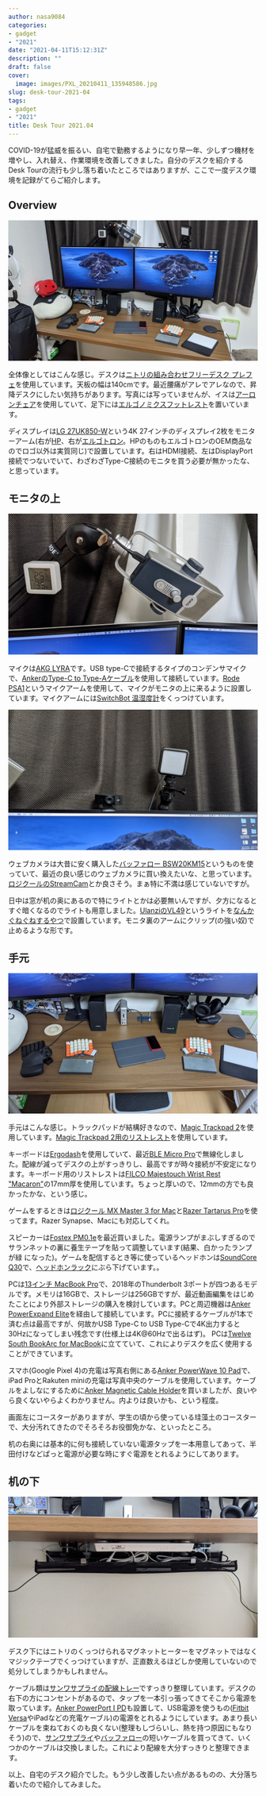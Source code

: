 ```yaml
---
author: nasa9084
categories:
- gadget
- "2021"
date: "2021-04-11T15:12:31Z"
description: ""
draft: false
cover:
  image: images/PXL_20210411_135948586.jpg
slug: desk-tour-2021-04
tags:
- gadget
- "2021"
title: Desk Tour 2021.04
---
```



COVID-19が猛威を振るい、自宅で勤務するようになり早一年、少しずつ機材を増やし、入れ替え、作業環境を改善してきました。自分のデスクを紹介するDesk Tourの流行も少し落ち着いたところではありますが、ここで一度デスク環境を記録がてらご紹介します。

## Overview

![](images/PXL_20210411_135744662.jpg)

全体像としてはこんな感じ。デスクは[ニトリの組み合わせフリーデスク プレフェ](https://www.nitori-net.jp/ec/feature/combineablefreedeskprefee/)を使用しています。天板の幅は140cmです。最近腰痛がアレでアレなので、昇降デスクにしたい気持ちがあります。写真には写っていませんが、イスは[アーロンチェア](https://www.hermanmiller.com/ja_jp/products/seating/office-chairs/aeron-chairs/product-details/)を使用していて、足下には[エルゴノミクスフットレスト](https://amzn.to/3t8DcRb)を置いています。

ディスプレイは[LG 27UK850-W](https://amzn.to/3dX3X4m)という4K 27インチのディスプレイ2枚をモニターアーム(右が[HP](https://amzn.to/3d5IV4C)、右が[エルゴトロン](https://amzn.to/3dX46Vs)。HPのものもエルゴトロンのOEM商品なのでロゴ以外は実質同じ)で設置しています。右はHDMI接続、左はDisplayPort接続でつないでいて、わざわざType-C接続のモニタを買う必要が無かったな、と思っています。

## モニタの上

![](images/PXL_20210411_135852385.jpg)

マイクは[AKG LYRA](https://amzn.to/3wNL7VZ)です。USB type-Cで接続するタイプのコンデンサマイクで、[AnkerのType-C to Type-Aケーブル](https://amzn.to/3dRjiUl)を使用して接続しています。[Rode PSA1](https://amzn.to/3uEoLEE)というマイクアームを使用して、マイクがモニタの上に来るように設置しています。マイクアームには[SwitchBot 温湿度計](https://amzn.to/326Qh1w)をくっつけています。

![](images/PXL_20210411_142249465.jpg)

ウェブカメラは大昔に安く購入した[バッファロー BSW20KM15](https://www.buffalo.jp/product/detail/bsw20km15bk.html)というものを使っていて、最近の良い感じのウェブカメラに買い換えたいな、と思っています。[ロジクールのStreamCam](https://amzn.to/2QjIPNW)とか良さそう。まぁ特に不満は感じていないですが。

日中は窓が机の奥にあるので特にライトとかは必要無いんですが、夕方になるとすぐ暗くなるのでライトも用意しました。[UlanziのVL49](https://amzn.to/2PSGIAF)というライトを[なんかぐねぐねするやつ](https://amzn.to/3dO1b1u)で設置しています。モニタ裏のアームにクリップ(の強い奴)で止めるような形です。

## 手元

![](images/PXL_20210411_135837318.jpg)

手元はこんな感じ。トラックパッドが結構好きなので、[Magic Trackpad 2](https://www.apple.com/jp/shop/product/MJ2R2J/A/magic-trackpad-2-%E3%82%B7%E3%83%AB%E3%83%90%E3%83%BC)を使用しています。[Magic Trackpad 2用のリストレスト](https://amzn.to/3wLS4qC)を使用しています。

キーボードは[Ergodash](https://shop.yushakobo.jp/products/ergodash)を使用していて、最近[BLE Micro Pro](https://shop.yushakobo.jp/products/ble-micro-pro)で無線化しました。配線が減ってデスクの上がすっきりし、最高ですが時々接続が不安定になります。キーボード用のリストレストは[FILCO Majestouch Wrist Rest "Macaron"](https://www.diatec.co.jp/shop/Macaron/)の17mm厚を使用しています。ちょっと厚いので、12mmの方でも良かったかな、という感じ。

ゲームをするときは[ロジクール MX Master 3 for Mac](https://amzn.to/3mD63dH)と[Razer Tartarus Pro](https://amzn.to/3a1XMes)を使ってます。Razer Synapse、Macにも対応してくれ。

スピーカーは[Fostex PM0.1e](https://amzn.to/3mEVc3e)を最近買いました。電源ランプがまぶしすぎるのでサランネットの裏に養生テープを貼って調整しています(結果、白かったランプが緑
になった)。ゲームを配信するとき等に使っているヘッドホンは[SoundCore Q30](https://amzn.to/3t8fuEE)で、[ヘッドホンラック](https://amzn.to/3mEPuhr)にぶら下げています。。

PCは[13インチ MacBook Pro](https://www.apple.com/jp/macbook-pro-13/)で、2018年のThunderbolt 3ポートが四つあるモデルです。メモリは16GBで、ストレージは256GBですが、最近動画編集をはじめたことにより外部ストレージの購入を検討しています。PCと周辺機器は[Anker PowerExpand Elite](https://amzn.to/3uKkHma)を経由して接続しています。PCに接続するケーブルが1本で済む点は最高ですが、何故かUSB Type-C to USB Type-Cで4K出力すると30Hzになってしまい残念です(仕様上は4K@60Hzで出るはず)。
PCは[Twelve South BookArc for MacBook](https://amzn.to/3uDgUav)に立てていて、これによりデスクを広く使用することができています。

スマホ(Google Pixel 4)の充電は写真右側にある[Anker PowerWave 10 Pad](https://amzn.to/2PV0XgX)で、iPad ProとRakuten miniの充電は写真中央のケーブルを使用しています。ケーブルをよしなにするために[Anker Magnetic Cable Holder](https://amzn.to/3mzTIXS)を買いましたが、良いやら良くないやらよくわかりません。内よりは良いかも、という程度。

画面左にコースターがありますが、学生の頃から使っている珪藻土のコースターで、大分汚れてきたのでそろそろお役御免かな、といったところ。

机の右奥には基本的に何も接続していない電源タップを一本用意してあって、半田付けなどぱっと電源が必要な時にすぐ電源をとれるようにしてあります。

## 机の下

![](images/PXL_20210411_140041506.jpg)

デスク下にはニトリのくっつけられるマグネットヒーターをマグネットではなくマジックテープでくっつけていますが、正直数えるほどしか使用していないので処分してしまうかもしれません。

ケーブル類は[サンワサプライの配線トレー](https://amzn.to/2OCDalm)ですっきり整理しています。デスクの右下の方にコンセントがあるので、タップを一本引っ張ってきてそこから電源を取っています。[Anker PowerPort I PD](https://amzn.to/3mCELUK)も設置して、USB電源を使うもの([Fitbit Versa](https://amzn.to/2QcnRAk)やiPadなどの充電ケーブル)の電源をとれるようにしています。あまり長いケーブルを束ねておくのも良くない(整理もしづらいし、熱を持つ原因にもなりそう)ので、[サンワサプライ](https://amzn.to/3d5Egj5)や[バッファロー](https://amzn.to/3dag6Uo)の短いケーブルを買ってきて、いくつかのケーブルは交換しました。これにより配線を大分すっきりと整理できます。

以上、自宅のデスク紹介でした。もう少し改善したい点があるものの、大分落ち着いたので紹介してみました。



